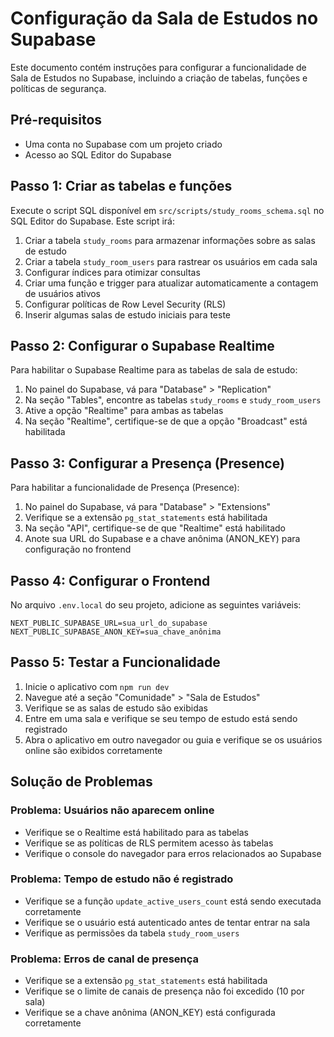 # Configuração da Sala de Estudos no Supabase

Este documento contém instruções para configurar a funcionalidade de Sala de Estudos no Supabase, incluindo a criação de tabelas, funções e políticas de segurança.

## Pré-requisitos

- Uma conta no Supabase com um projeto criado
- Acesso ao SQL Editor do Supabase

## Passo 1: Criar as tabelas e funções

Execute o script SQL disponível em `src/scripts/study_rooms_schema.sql` no SQL Editor do Supabase. Este script irá:

1. Criar a tabela `study_rooms` para armazenar informações sobre as salas de estudo
2. Criar a tabela `study_room_users` para rastrear os usuários em cada sala
3. Configurar índices para otimizar consultas
4. Criar uma função e trigger para atualizar automaticamente a contagem de usuários ativos
5. Configurar políticas de Row Level Security (RLS)
6. Inserir algumas salas de estudo iniciais para teste

## Passo 2: Configurar o Supabase Realtime

Para habilitar o Supabase Realtime para as tabelas de sala de estudo:

1. No painel do Supabase, vá para "Database" > "Replication"
2. Na seção "Tables", encontre as tabelas `study_rooms` e `study_room_users`
3. Ative a opção "Realtime" para ambas as tabelas
4. Na seção "Realtime", certifique-se de que a opção "Broadcast" está habilitada

## Passo 3: Configurar a Presença (Presence)

Para habilitar a funcionalidade de Presença (Presence):

1. No painel do Supabase, vá para "Database" > "Extensions"
2. Verifique se a extensão `pg_stat_statements` está habilitada
3. Na seção "API", certifique-se de que "Realtime" está habilitado
4. Anote sua URL do Supabase e a chave anônima (ANON_KEY) para configuração no frontend

## Passo 4: Configurar o Frontend

No arquivo `.env.local` do seu projeto, adicione as seguintes variáveis:

```
NEXT_PUBLIC_SUPABASE_URL=sua_url_do_supabase
NEXT_PUBLIC_SUPABASE_ANON_KEY=sua_chave_anônima
```

## Passo 5: Testar a Funcionalidade

1. Inicie o aplicativo com `npm run dev`
2. Navegue até a seção "Comunidade" > "Sala de Estudos"
3. Verifique se as salas de estudo são exibidas
4. Entre em uma sala e verifique se seu tempo de estudo está sendo registrado
5. Abra o aplicativo em outro navegador ou guia e verifique se os usuários online são exibidos corretamente

## Solução de Problemas

### Problema: Usuários não aparecem online

- Verifique se o Realtime está habilitado para as tabelas
- Verifique se as políticas de RLS permitem acesso às tabelas
- Verifique o console do navegador para erros relacionados ao Supabase

### Problema: Tempo de estudo não é registrado

- Verifique se a função `update_active_users_count` está sendo executada corretamente
- Verifique se o usuário está autenticado antes de tentar entrar na sala
- Verifique as permissões da tabela `study_room_users`

### Problema: Erros de canal de presença

- Verifique se a extensão `pg_stat_statements` está habilitada
- Verifique se o limite de canais de presença não foi excedido (10 por sala)
- Verifique se a chave anônima (ANON_KEY) está configurada corretamente 